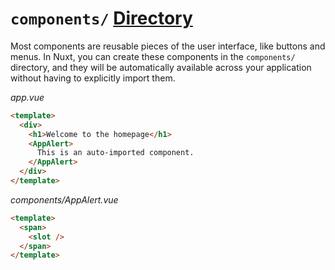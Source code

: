 # `components/` [Directory](https://nuxt.com/docs/getting-started/views#components)

Most components are reusable pieces of the user interface, like buttons and menus. In Nuxt, you can create these components in the `components/` directory, and they will be automatically available across your application without having to explicitly import them.

*app.vue*
````html
<template>
  <div>
    <h1>Welcome to the homepage</h1>
    <AppAlert>
      This is an auto-imported component.
    </AppAlert>
  </div>
</template>
````

*components/AppAlert.vue*
````html
<template>
  <span>
    <slot />
  </span>
</template>
````